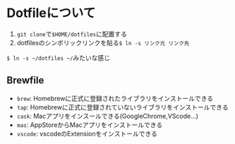 # Dotfileについて

1. `git clone`で`$HOME/dotfiles`に配置する
2. dotfilesのシンボリックリンクを貼る`$ ln -s リンク元 リンク先`

`$ ln -s ~/dotfiles ~/`みたいな感じ

## Brewfile
- `brew`: Homebrewに正式に登録されたライブラリをインストールできる
- `tap`: Homebrewに正式に登録されていないライブラリをインストールできる
- `cask`: Macアプリをインスールできる(GoogleChrome,VScode...)
- `mas`: AppStoreからMacアプリをインストールできる
- `vscode`: vscodeのExtensionをインストールできる

